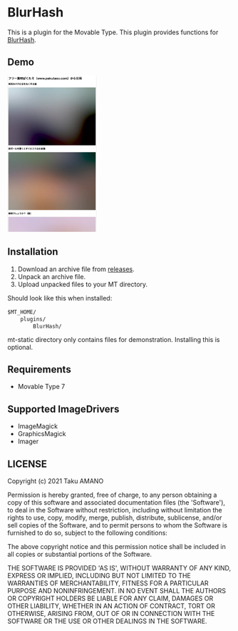 # BlurHash

This is a plugin for the Movable Type.
This plugin provides functions for [BlurHash](https://blurha.sh/).

## Demo

<img src="https://raw.githubusercontent.com/usualoma/mt-plugin-BlurHash/main/artwork/demo.webp" width="200" height="350" alt="Demo" />

## Installation

1. Download an archive file from [releases](https://github.com/usualoma/mt-plugin-BlurHash/releases).
1. Unpack an archive file.
1. Upload unpacked files to your MT directory.

Should look like this when installed:

    $MT_HOME/
        plugins/
            BlurHash/

mt-static directory only contains files for demonstration. Installing this is optional.

## Requirements

* Movable Type 7

## Supported ImageDrivers

* ImageMagick
* GraphicsMagick
* Imager

## LICENSE

Copyright (c) 2021 Taku AMANO

Permission is hereby granted, free of charge, to any person obtaining
a copy of this software and associated documentation files (the
'Software'), to deal in the Software without restriction, including
without limitation the rights to use, copy, modify, merge, publish,
distribute, sublicense, and/or sell copies of the Software, and to
permit persons to whom the Software is furnished to do so, subject to
the following conditions:

The above copyright notice and this permission notice shall be
included in all copies or substantial portions of the Software.

THE SOFTWARE IS PROVIDED 'AS IS', WITHOUT WARRANTY OF ANY KIND,
EXPRESS OR IMPLIED, INCLUDING BUT NOT LIMITED TO THE WARRANTIES OF
MERCHANTABILITY, FITNESS FOR A PARTICULAR PURPOSE AND NONINFRINGEMENT.
IN NO EVENT SHALL THE AUTHORS OR COPYRIGHT HOLDERS BE LIABLE FOR ANY
CLAIM, DAMAGES OR OTHER LIABILITY, WHETHER IN AN ACTION OF CONTRACT,
TORT OR OTHERWISE, ARISING FROM, OUT OF OR IN CONNECTION WITH THE
SOFTWARE OR THE USE OR OTHER DEALINGS IN THE SOFTWARE.
